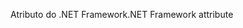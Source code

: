 <span data-ttu-id="aac86-101">Atributo do .NET Framework</span><span class="sxs-lookup"><span data-stu-id="aac86-101">.NET Framework attribute</span></span>